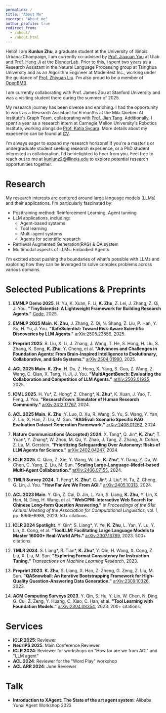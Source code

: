 ```yaml
---
permalink: /
title: "About Me"
excerpt: "About me"
author_profile: true
redirect_from: 
  - /about/
  - /about.html
---
```


Hello! I am **Kunlun Zhu**, a graduate student at the University of Illinois Urbana-Champaign, I am currently co-advised by [Prof. Jiaxuan You](https://cs.stanford.edu/people/jiaxuan/) at Ulab and [Prof. Heng Ji](https://blender.cs.illinois.edu/hengji.html) at the [BlenderLab](https://blender.cs.illinois.edu/index.html). Prior to this, I spent two years as a Research Assistant in the Natural Language Processing group at Tsinghua University and as an Algorithm Engineer at ModelBest Inc., working under the guidance of [Prof. Zhiyuan Liu](https://lzy.thunlp.org/). I'm also proud to be a member of [OpenBMB](https://www.openbmb.cn/en/about-us).

I am currently collaborating with Prof. James Zou at Stanford University and was a visiting student there during the summer of 2025.

My research journey has been diverse and enriching. I had the opportunity to work as a Research Assistant for 6 months at the Mila Quebec AI Institute's Graph Team, collaborating with [Prof. Jian Tang](https://jian-tang.com/). Additionally, I spent a year as a research intern at Carnegie Mellon University's Robotics Institute, working alongside [Prof. Katia Sycara](https://www.cs.cmu.edu/~sycara/). More details about my experience can be found at [CV](https://github.com/Kunlun-Zhu/Kunlun-Zhu/blob/main/Kunlun_Zhu_Resume_0914.pdf). 

I'm always eager to expand my research horizons! If you're a master's or undergraduate student seeking research experience, or a PhD student interested in collaboration, I'd be delighted to hear from you. Feel free to reach out to me at <kunlunz2@illinois.edu> to explore potential research opportunities together.

Research
======
My research interests are centered around large language models (LLMs) and their applications. I'm particularly fascinated by:

- Posttraining method: Reinforcement Learning, Agent tunning
- LLM applications, including:
  - Agent-based systems
  - Tool learning
  - Multi-agent systems
  - Agents for scientific research
- Retrieval Augmented Generation(RAG) & QA system
- Multimodal aspects of LLMs: Embodied Agents

I'm excited about pushing the boundaries of what's possible with LLMs and exploring how they can be leveraged to solve complex problems across various domains.

Selected Publications & Preprints
======
1. **EMNLP Demo 2025**. H. Yu, K. Xuan, F. Li, **K. Zhu**, Z. Lei, J. Zhang, Z. Qi, J. You. **"TinyScientist: A Lightweight Framework for Building Research Agents."** [Code](https://github.com/ulab-uiuc/tiny-scientist), 2025.

2. **EMNLP 2025 Main**. **K. Zhu**, J. Zhang, Z. Qi, N. Shang, Z. Liu, P. Han, Y. Su, H. Yu, J. You. **"SafeScientist: Toward Risk-Aware Scientific Discoveries by LLM Agents."** [arXiv:2505.23559](https://arxiv.org/abs/2505.23559), 2025.

3. **Preprint 2025**. B. Liu, X. Li, J. Zhang, J. Wang, T. He, S. Hong, H. Liu, S. Zhang, K. Song, **K. Zhu**, Y. Cheng, et al. **"Advances and Challenges in Foundation Agents: From Brain-Inspired Intelligence to Evolutionary, Collaborative, and Safe Systems."** [arXiv:2504.01990](https://arxiv.org/abs/2504.01990), 2025.

4. **ACL 2025 Main**. **K. Zhu**, H. Du, Z. Hong, X. Yang, S. Guo, Z. Wang, Z. Wang, C. Qian, X. Tang, H. Ji, J. You. **"MultiAgentBench: Evaluating the Collaboration and Competition of LLM Agents."** [arXiv:2503.01935](https://arxiv.org/abs/2503.01935), 2025.

5. **ICML 2025**. H. Yu*, Z. Hong*, Z. Cheng*, **K. Zhu***, K. Xuan, J. Yao, T. Feng, J. You. **"ResearchTown: Simulator of Human Research Community."** [arXiv:2412.17767](https://arxiv.org/abs/2412.17767), 2024.

6. **ACL 2025 Main**. **K. Zhu**, Y. Luo, D. Xu, R. Wang, S. Yu, S. Wang, Y. Yan, Z. Liu, X. Han, Z. Liu, M. Sun. **"RAGEval: Scenario Specific RAG Evaluation Dataset Generation Framework."** [arXiv:2408.01262](https://arxiv.org/abs/2408.01262), 2024.

7. **Nature Communications (Accepted) 2024**. X. Tang*, Q. Jin*, **K. Zhu***, T. Yuan*, Y. Zhang*, W. Zhou, M. Qu, Y. Zhao, J. Tang, Z. Zhang, A. Cohan, Z. Lu, M. Gerstein. **"Prioritizing Safeguarding Over Autonomy: Risks of LLM Agents for Science."** [arXiv:2402.04247](https://arxiv.org/abs/2402.04247), 2024.

8. **ICLR 2025**. C. Qian, Z. Xie, Y. Wang, W. Liu, **K. Zhu***, Y. Dang, Z. Du, W. Chen, C. Yang, Z. Liu, M. Sun. **"Scaling Large-Language-Model-based Multi-Agent Collaboration."** [arXiv:2406.07155](https://arxiv.org/abs/2406.07155), 2024.

9. **TMLR Survey 2024**. T. Feng*, **K. Zhu***, C. Jin*, J. Liu*, H. Tu, Z. Cheng, G. Lin, J. You. **"How Far Are We From AGI."** [arXiv:2405.10313](https://arxiv.org/abs/2405.10313), 2024.

10. **ACL 2023 Main**. Y. Qin, Z. Cai, D. Jin, L. Yan, S. Liang, **K. Zhu**, Y. Lin, X. Han, N. Ding, H. Wang, et al. **"WebCPM: Interactive Web Search for Chinese Long-form Question Answering."** In *Proceedings of the 61st Annual Meeting of the Association for Computational Linguistics*, vol. 1, pp. 8968–8988, 2023. 50+ citations.

11. **ICLR 2024 Spotlight**. Y. Qin*, S. Liang*, Y. Ye, **K. Zhu**, L. Yan, Y. Lu, Y. Lin, X. Cong, et al. **"ToolLLM: Facilitating Large Language Models to Master 16000+ Real-World APIs."** [arXiv:2307.16789](https://arxiv.org/abs/2307.16789), 2023. 500+ citations.

12. **TMLR 2024**. S. Liang*, R. Tian*, **K. Zhu***, Y. Qin, H. Wang, X. Cong, Z. Liu, X. Liu, M. Sun. **"Exploring Format Consistency for Instruction Tuning."** *Transactions on Machine Learning Research*, 2023.

13. **Preprint 2023**. **K. Zhu**, S. Liang, X. Han, Z. Zheng, G. Zeng, Z. Liu, M. Sun. **"QASnowball: An Iterative Bootstrapping Framework for High-Quality Question-Answering Data Generation."** [arXiv:2309.10326](https://arxiv.org/abs/2309.10326), 2023.

14. **ACM Computing Surveys 2023**. Y. Qin, S. Hu, Y. Lin, W. Chen, N. Ding, G. Cui, Z. Zeng, Y. Huang, C. Xiao, C. Han, et al. **"Tool Learning with Foundation Models."** [arXiv:2304.08354](https://arxiv.org/abs/2304.08354), 2023. 200+ citations.

Services
======

- **ICLR 2025**: Reviewer
- **NeurIPS 2025**: Main Conference Reviewer
- **ICLR 2024**: Reviewer for workshops on "How far are we from AGI" and "LLM agent"
- **ACL 2024**: Reviewer for the "Word Play" workshop
- **ACL ARR 2024**: June Reviewer

Talk
======
- **Introduction to XAgent: The State of the art agent system**: Alibaba Yunxi Agent Workshop 2023

